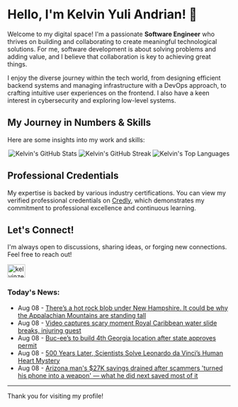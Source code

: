# Hello, I'm Kelvin Yuli Andrian! 👋

Welcome to my digital space! I'm a passionate **Software Engineer** who thrives on building and collaborating to create meaningful technological solutions. For me, software development is about solving problems and adding value, and I believe that collaboration is key to achieving great things.

I enjoy the diverse journey within the tech world, from designing efficient backend systems and managing infrastructure with a DevOps approach, to crafting intuitive user experiences on the frontend. I also have a keen interest in cybersecurity and exploring low-level systems.

## My Journey in Numbers & Skills

Here are some insights into my work and skills:

<p align="center">
  <img src="https://github-readme-stats.vercel.app/api?username=kelvinzer0&show_icons=true&theme=radical" alt="Kelvin's GitHub Stats" />
  <img src="https://github-readme-streak-stats.herokuapp.com/?user=kelvinzer0&theme=radical" alt="Kelvin's GitHub Streak" />
  <img src="https://github-readme-stats.vercel.app/api/top-langs/?username=kelvinzer0&layout=compact&theme=radical" alt="Kelvin's Top Languages" />
</p>

## Professional Credentials

My expertise is backed by various industry certifications. You can view my verified professional credentials on [Credly](https://www.credly.com/users/kelvin-yuli-andrian/badges), which demonstrates my commitment to professional excellence and continuous learning.

## Let's Connect!

I'm always open to discussions, sharing ideas, or forging new connections. Feel free to reach out!

<p align="left">
    <a href="https://linkedin.com/in/kelvinzero" target="blank"><img align="center" src="https://cdn.jsdelivr.net/npm/simple-icons@3.0.1/icons/linkedin.svg" alt="kelvinzero" height="30" width="40" /></a>
</p>

### Today's News:

<!-- feed start -->
- Aug 08 - [There’s a hot rock blob under New Hampshire. It could be why the Appalachian Mountains are standing tall](https://www.yahoo.com/news/articles/hot-rock-blob-under-hampshire-145839061.html)
- Aug 08 - [Video captures scary moment Royal Caribbean water slide breaks, injuring guest](https://www.yahoo.com/news/articles/video-captures-scary-moment-royal-143659686.html)
- Aug 08 - [Buc-ee’s to build 4th Georgia location after state approves permit](https://www.yahoo.com/news/articles/buc-ee-build-4th-georgia-141914819.html)
- Aug 08 - [500 Years Later, Scientists Solve Leonardo da Vinci’s Human Heart Mystery](https://www.yahoo.com/news/articles/500-years-later-scientists-solve-130000209.html)
- Aug 08 - [Arizona man's $27K savings drained after scammers 'turned his phone into a weapon' — what he did next saved most of it](https://www.yahoo.com/lifestyle/articles/arizona-mans-27k-savings-drained-123000749.html)
<!-- feed end -->

---

Thank you for visiting my profile!